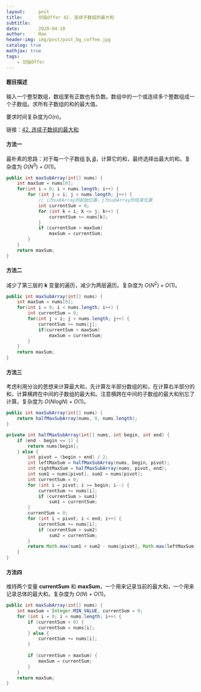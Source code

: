 ```yaml
---
layout:     post
title:      剑指Offer 42. 连续子数组的最大和
subtitle:   
date:       2020-04-10
author:     Hao
header-img: img/post/post_bg_coffee.jpg
catalog: true
mathjax: true
tags:
    - 剑指Offer
---
```


#### 题目描述

输入一个整型数组，数组里有正数也有负数。数组中的一个或连续多个整数组成一个子数组。求所有子数组的和的最大值。

要求时间复杂度为O(n)。

链接：[42. 连续子数组的最大和](https://leetcode-cn.com/problems/lian-xu-zi-shu-zu-de-zui-da-he-lcof/)

#### 方法一

最朴素的思路：对于每一个子数组 **[i, j]**，计算它的和，最终选择出最大的和。复杂度为 $O(N^{3}) + O(1)$。

```java
public int maxSubArray(int[] nums) {
    int maxSum = nums[0];
    for(int i = 0; i < nums.length; i++) {
        for (int j = i; j < nums.length; j++) {
            // i为subArray的起始位置，j为subArray的结束位置
            int currentSum = 0;
            for (int k = i; k <= j; k++) {
                currentSum += nums[k];
            }
            if (currentSum > maxSum)
                maxSum = currentSum;
        }
    }
    return maxSum;
}
``` 

#### 方法二

减少了第三层的 **k** 变量的遍历，减少为两层遍历。复杂度为 $O(N^{2}) + O(1)$。

```java
public int maxSubArray(int[] nums) {
    int maxSum = nums[0];
    for(int i = 0; i < nums.length; i++) {
        int currentSum = 0;
        for(int j = i; j < nums.length; j++) {
            currentSum += nums[j];
            if(currentSum > maxSum)
                maxSum = currentSum;
        }
    }
    return maxSum;
}
``` 

#### 方法三

考虑利用分治的思想来计算最大和，先计算左半部分数组的和，在计算右半部分的和，计算横跨在中间的子数组的最大和。注意横跨在中间的子数组的最大和别忘了计算。复杂度为 $O(NlogN) + O(1)$。

```java
public int maxSubArray(int[] nums) {
    return halfMaxSubArray(nums, 0, nums.length);
}

private int halfMaxSubArray(int[] nums, int begin, int end) {
    if (end - begin == 1) {
        return nums[begin];
    } else {
        int pivot = (begin + end) / 2;
        int leftMaxSum = halfMaxSubArray(nums, begin, pivot);
        int rightMaxSum = halfMaxSubArray(nums, pivot, end);
        int sum1 = nums[pivot], sum2 = nums[pivot];
        int currentSum = 0;
        for (int i = pivot; i >= begin; i--) {
            currentSum += nums[i];
            if (currentSum > sum1)
                sum1 = currentSum;
        }
        currentSum = 0;
        for (int i = pivot; i < end; i++) {
            currentSum += nums[i];
            if (currentSum > sum2)
                sum2 = currentSum;
        }
        return Math.max(sum1 + sum2 - nums[pivot], Math.max(leftMaxSum, rightMaxSum));
    }
}
``` 

#### 方法四

维持两个变量 **currentSum** 和 **maxSum**，一个用来记录当前的最大和，一个用来记录总体的最大和。复杂度为 $O(N) + O(1)$。

```java
public int maxSubArray(int[] nums) {
    int maxSum = Integer.MIN_VALUE, currentSum = 0;
    for (int i = 0; i < nums.length; i++) {
        if (currentSum < 0) {
            currentSum = nums[i];
        } else {
            currentSum += nums[i];
        }
            
        if (currentSum > maxSum) {
            maxSum = currentSum;
        }
    }
    return maxSum;
}
``` 